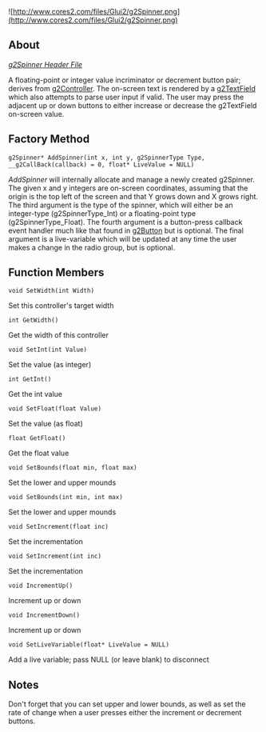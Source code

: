 ![http://www.cores2.com/files/Glui2/g2Spinner.png](http://www.cores2.com/files/Glui2/g2Spinner.png)

## About ##

_[g2Spinner Header File](http://code.google.com/p/glui2/source/browse/trunk/Glui2/g2Spinner.h)_

A floating-point or integer value incriminator or decrement button pair; derives from [g2Controller](g2Controller.md). The on-screen text is rendered by a [g2TextField](g2TextField.md) which also attempts to parse user input if valid. The user may press the adjacent up or down buttons to either increase or decrease the g2TextField on-screen value.

## Factory Method ##

```
g2Spinner* AddSpinner(int x, int y, g2SpinnerType Type, __g2CallBack(callback) = 0, float* LiveValue = NULL)
```

_AddSpinner_ will internally allocate and manage a newly created g2Spinner. The given x and y integers are on-screen coordinates, assuming that the origin is the top left of the screen and that Y grows down and X grows right. The third argument is the type of the spinner, which will either be an integer-type (g2SpinnerType\_Int) or a floating-point type (g2SpinnerType\_Float). The fourth argument is a button-press callback event handler much like that found in [g2Button](g2Button.md) but is optional. The final argument is a live-variable which will be updated at any time the user makes a change in the radio group, but is optional.

## Function Members ##

```
void SetWidth(int Width)
```
Set this controller's target width

```
int GetWidth()
```
Get the width of this controller

```
void SetInt(int Value)
```
Set the value (as integer)

```
int GetInt()
```
Get the int value

```
void SetFloat(float Value)
```
Set the value (as float)

```
float GetFloat()
```
Get the float value

```
void SetBounds(float min, float max)
```
Set the lower and upper mounds

```
void SetBounds(int min, int max)
```
Set the lower and upper mounds

```
void SetIncrement(float inc)
```
Set the incrementation

```
void SetIncrement(int inc)
```
Set the incrementation

```
void IncrementUp()
```
Increment up or down

```
void IncrementDown()
```
Increment up or down

```
void SetLiveVariable(float* LiveValue = NULL)
```
Add a live variable; pass NULL (or leave blank) to disconnect

## Notes ##

Don't forget that you can set upper and lower bounds, as well as set the rate of change when a user presses either the increment or decrement buttons.
